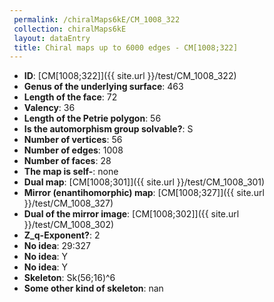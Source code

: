 ```yaml
--- 
 permalink: /chiralMaps6kE/CM_1008_322 
 collection: chiralMaps6kE
 layout: dataEntry
 title: Chiral maps up to 6000 edges - CM[1008;322]
---
```


- **ID**: [CM[1008;322]]({{ site.url }}/test/CM_1008_322)
- **Genus of the underlying surface**: 463
- **Length of the face**: 72
- **Valency**: 36
- **Length of the Petrie polygon**: 56
- **Is the automorphism group solvable?**: S
- **Number of vertices**: 56
- **Number of edges**: 1008
- **Number of faces**: 28
- **The map is self-**: none
- **Dual map**: [CM[1008;301]]({{ site.url }}/test/CM_1008_301)
- **Mirror (enantihomorphic) map**: [CM[1008;327]]({{ site.url }}/test/CM_1008_327)
- **Dual of the mirror image**: [CM[1008;302]]({{ site.url }}/test/CM_1008_302)
- **Z_q-Exponent?**: 2
- **No idea**:  29:327
- **No idea**: Y
- **No idea**: Y
- **Skeleton**: Sk(56;16)^6
- **Some other kind of skeleton**: nan
